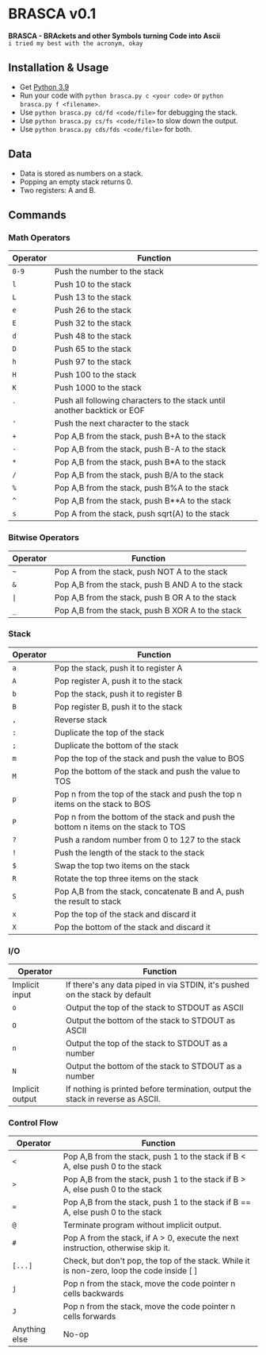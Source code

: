 # BRASCA v0.1

**BRASCA - BRAckets and other Symbols turning Code into Ascii**  
`i tried my best with the acronym, okay`

## Installation & Usage

* Get [Python 3.9](http://www.python.org)
* Run your code with `python brasca.py c <your code>` or `python brasca.py f <filename>`.
* Use `python brasca.py cd/fd <code/file>` for debugging the stack.
* Use `python brasca.py cs/fs <code/file>` to slow down the output.
* Use `python brasca.py cds/fds <code/file>` for both.

## Data

* Data is stored as numbers on a stack.
* Popping an empty stack returns 0.
* Two registers: A and B.

## Commands

### Math Operators

|Operator|Function|
|-------|-------|
|`0-9`|Push the number to the stack|
|`l`|Push 10 to the stack|
|`L`|Push 13 to the stack|
|`e`|Push 26 to the stack|
|`E`|Push 32 to the stack|
|`d`|Push 48 to the stack|
|`D`|Push 65 to the stack|
|`h`|Push 97 to the stack|
|`H`|Push 100 to the stack|
|`K`|Push 1000 to the stack|
|`` ` ``|Push all following characters to the stack until another backtick or EOF|
|`'`|Push the next character to the stack|
|`+`|Pop A,B from the stack, push B+A to the stack|
|`-`|Pop A,B from the stack, push B-A to the stack|
|`*`|Pop A,B from the stack, push B\*A to the stack|
|`/`|Pop A,B from the stack, push B\/A to the stack|
|`%`|Pop A,B from the stack, push B%A to the stack|
|`^`|Pop A,B from the stack, push B\*\*A to the stack|
|`s`|Pop A from the stack, push sqrt(A) to the stack|

### Bitwise Operators

|Operator|Function|
|-------|-------|
|`~`|Pop A from the stack, push NOT A to the stack|
|`&`|Pop A,B from the stack, push B AND A to the stack|
|`\|`|Pop A,B from the stack, push B OR A to the stack|
|`_`|Pop A,B from the stack, push B XOR A to the stack|

### Stack

|Operator|Function|
|-------|-------|
|`a`|Pop the stack, push it to register A|
|`A`|Pop register A, push it to the stack|
|`b`|Pop the stack, push it to register B|
|`B`|Pop register B, push it to the stack|
|`,`|Reverse stack|
|`:`|Duplicate the top of the stack|
|`;`|Duplicate the bottom of the stack|
|`m`|Pop the top of the stack and push the value to BOS|
|`M`|Pop the bottom of the stack and push the value to TOS|
|`p`|Pop n from the top of the stack and push the top n items on the stack to BOS|
|`P`|Pop n from the bottom of the stack and push the bottom n items on the stack to TOS|
|`?`|Push a random number from 0 to 127 to the stack|
|`!`|Push the length of the stack to the stack|
|`$`|Swap the top two items on the stack|
|`R`|Rotate the top three items on the stack|
|`S`|Pop A,B from the stack, concatenate B and A, push the result to stack|
|`x`|Pop the top of the stack and discard it|
|`X`|Pop the bottom of the stack and discard it|

### I/O

|Operator|Function|
|-------|-------|
|Implicit input|If there's any data piped in via STDIN, it's pushed on the stack by default|
|`o`|Output the top of the stack to STDOUT as ASCII|
|`O`|Output the bottom of the stack to STDOUT as ASCII|
|`n`|Output the top of the stack to STDOUT as a number|
|`N`|Output the bottom of the stack to STDOUT as a number|
|Implicit output|If nothing is printed before termination, output the stack in reverse as ASCII.|

### Control Flow

|Operator|Function|
|-------|-------|
|`<`|Pop A,B from the stack, push 1 to the stack if B < A, else push 0 to the stack|
|`>`|Pop A,B from the stack, push 1 to the stack if B > A, else push 0 to the stack|
|`=`|Pop A,B from the stack, push 1 to the stack if B == A, else push 0 to the stack|
|`@`|Terminate program without implicit output.|
|`#`|Pop A from the stack, if A > 0, execute the next instruction, otherwise skip it.|
|`[...]`    |Check, but don't pop, the top of the stack. While it is non-zero, loop the code inside \[ \]|
|`j`|Pop n from the stack, move the code pointer n cells backwards|
|`J`|Pop n from the stack, move the code pointer n cells forwards|
|Anything else|No-op|
